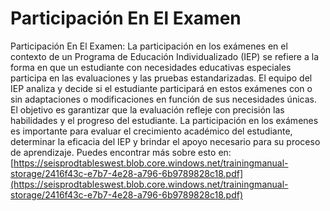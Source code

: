 # Participación En El Examen
Participación En El Examen: La participación en los exámenes en el contexto de un Programa de Educación Individualizado (IEP) se refiere a la forma en que un estudiante con necesidades educativas especiales participa en las evaluaciones y las pruebas estandarizadas. El equipo del IEP analiza y decide si el estudiante participará en estos exámenes con o sin adaptaciones o modificaciones en función de sus necesidades únicas. El objetivo es garantizar que la evaluación refleje con precisión las habilidades y el progreso del estudiante. La participación en los exámenes es importante para evaluar el crecimiento académico del estudiante, determinar la eficacia del IEP y brindar el apoyo necesario para su proceso de aprendizaje.
Puedes encontrar más sobre esto en: [https://seisprodtableswest.blob.core.windows.net/trainingmanual-storage/2416f43c-e7b7-4e28-a796-6b9789828c18.pdf](https://seisprodtableswest.blob.core.windows.net/trainingmanual-storage/2416f43c-e7b7-4e28-a796-6b9789828c18.pdf)